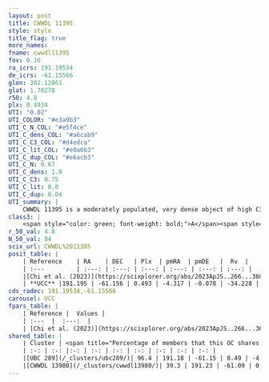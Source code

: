 ```yaml
---
layout: post
title: CWWDL 11395
style: style
title_flag: true
more_names: 
fname: cwwdl11395
fov: 0.16
ra_icrs: 191.19534
de_icrs: -61.15566
glon: 302.12861
glat: 1.70278
r50: 4.8
plx: 0.4934
UTI: "0.02"
UTI_COLOR: "#e3a9b3"
UTI_C_N_COL: "#e5f4ce"
UTI_C_dens_COL: "#a6cab9"
UTI_C_C3_COL: "#d4edca"
UTI_C_lit_COL: "#e0a6b3"
UTI_C_dup_COL: "#e6acb3"
UTI_C_N: 0.67
UTI_C_dens: 1.0
UTI_C_C3: 0.75
UTI_C_lit: 0.0
UTI_C_dup: 0.04
UTI_summary: |
    CWWDL 11395 is a moderately populated, very dense object of high C3 quality. It was recently reported in the literature.<br><br><span style="color: #99180f; font-weight: bold;">Warning: </span>This is very likely a duplicate object, which shares a large percentage of members with at least one previously reported entry, and a moderate percentage with at least one entry reported in the same catalogue.
class3: |
    <span style="color: green; font-weight: bold;">A</span><span style="color: #FFC300; font-weight: bold;">B</span>
r_50_val: 4.8
N_50_val: 84
scix_url: CWWDL%2011395
posit_table: |
    | Reference    | RA    | DEC   | Plx  | pmRA  | pmDE   |  Rv  |
    | :---         | :---: | :---: | :---: | :---: | :---: | :---: |
    |[Chi et al. (2023)](https://scixplorer.org/abs/2023ApJS..266...36C) | 191.137 | -61.178 | 0.489 | -4.423 | -0.134 | -34.228 |
    | **UCC** |191.195 | -61.156 | 0.493 | -4.317 | -0.078 | -34.228 | 
cds_radec: 191.19534,-61.15566
carousel: UCC
fpars_table: |
    | Reference |  Values |
    | :---  |  :---:  |
    | [Chi et al. (2023)](https://scixplorer.org/abs/2023ApJS..266...36C) | `logAge=5.78, Z=0.42` |
shared_table: |
    | Cluster | <span title="Percentage of members that this OC shares with the ones listed">%</span>   | RA   | DEC   | Plx   | pmRA  | pmDE  | Rv | UTI |
    | :-: | :-: |:-: | :-: | :-: | :-: | :-: | :-: | :-: |
    |[UBC 289](/_clusters/ubc289/)| 96.4 | 191.18 | -61.15 | 0.49 | -4.3 | -0.08 | -34.23 |0.7 |
    |[CWWDL 13980](/_clusters/cwwdl13980/)| 39.3 | 191.23 | -61.09 | 0.49 | -4.33 | -0.12 | -- |0.07 |
---
```


